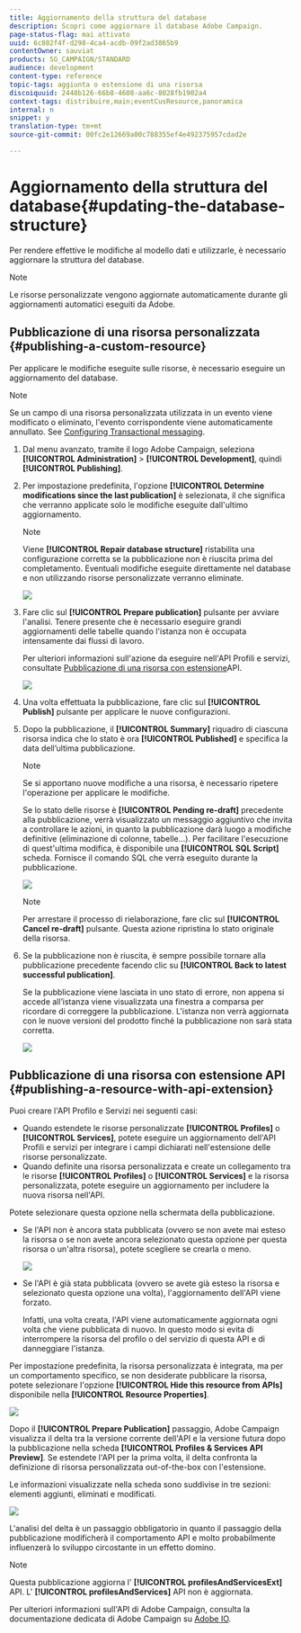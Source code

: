 ```yaml
---
title: Aggiornamento della struttura del database
description: Scopri come aggiornare il database Adobe Campaign.
page-status-flag: mai attivato
uuid: 6c802f4f-d298-4ca4-acdb-09f2ad3865b9
contentOwner: sauviat
products: SG_CAMPAIGN/STANDARD
audience: development
content-type: reference
topic-tags: aggiunta o estensione di una risorsa
discoiquuid: 2448b126-66b8-4608-aa6c-8028fb1902a4
context-tags: distribuire,main;eventCusResource,panoramica
internal: n
snippet: y
translation-type: tm+mt
source-git-commit: 00fc2e12669a00c788355ef4e492375957cdad2e

---
```



# Aggiornamento della struttura del database{#updating-the-database-structure}

Per rendere effettive le modifiche al modello dati e utilizzarle, è necessario aggiornare la struttura del database.

>[!NOTE]
>
>Le risorse personalizzate vengono aggiornate automaticamente durante gli aggiornamenti automatici eseguiti da Adobe.

## Pubblicazione di una risorsa personalizzata {#publishing-a-custom-resource}

Per applicare le modifiche eseguite sulle risorse, è necessario eseguire un aggiornamento del database.

>[!NOTE]
>
>Se un campo di una risorsa personalizzata utilizzata in un evento viene modificato o eliminato, l'evento corrispondente viene automaticamente annullato. See [Configuring Transactional messaging](../../administration/using/configuring-transactional-messaging.md).

1. Dal menu avanzato, tramite il logo Adobe Campaign, seleziona **[!UICONTROL Administration]** &gt; **[!UICONTROL Development]**, quindi **[!UICONTROL Publishing]**.
1. Per impostazione predefinita, l'opzione **[!UICONTROL Determine modifications since the last publication]** è selezionata, il che significa che verranno applicate solo le modifiche eseguite dall'ultimo aggiornamento.

   >[!NOTE]
   >
   >Viene **[!UICONTROL Repair database structure]** ristabilita una configurazione corretta se la pubblicazione non è riuscita prima del completamento. Eventuali modifiche eseguite direttamente nel database e non utilizzando risorse personalizzate verranno eliminate.

   ![](assets/schema_extension_12.png)

1. Fare clic sul **[!UICONTROL Prepare publication]** pulsante per avviare l'analisi. Tenere presente che è necessario eseguire grandi aggiornamenti delle tabelle quando l'istanza non è occupata intensamente dai flussi di lavoro.

   Per ulteriori informazioni sull'azione da eseguire nell'API Profili e servizi, consultate [Pubblicazione di una risorsa con estensione](#publishing-a-resource-with-api-extension)API.

   ![](assets/schema_extension_13.png)

1. Una volta effettuata la pubblicazione, fare clic sul **[!UICONTROL Publish]** pulsante per applicare le nuove configurazioni.
1. Dopo la pubblicazione, il **[!UICONTROL Summary]** riquadro di ciascuna risorsa indica che lo stato è ora **[!UICONTROL Published]** e specifica la data dell’ultima pubblicazione.

   >[!NOTE]
   >
   >Se si apportano nuove modifiche a una risorsa, è necessario ripetere l'operazione per applicare le modifiche.

   Se lo stato delle risorse è **[!UICONTROL Pending re-draft]** precedente alla pubblicazione, verrà visualizzato un messaggio aggiuntivo che invita a controllare le azioni, in quanto la pubblicazione darà luogo a modifiche definitive (eliminazione di colonne, tabelle...). Per facilitare l'esecuzione di quest'ultima modifica, è disponibile una **[!UICONTROL SQL Script]** scheda. Fornisce il comando SQL che verrà eseguito durante la pubblicazione.

   ![](assets/schema_extension_scriptsql.png)

   >[!NOTE]
   >
   >Per arrestare il processo di rielaborazione, fare clic sul **[!UICONTROL Cancel re-draft]** pulsante. Questa azione ripristina lo stato originale della risorsa.

1. Se la pubblicazione non è riuscita, è sempre possibile tornare alla pubblicazione precedente facendo clic su **[!UICONTROL Back to latest successful publication]**.

   Se la pubblicazione viene lasciata in uno stato di errore, non appena si accede all’istanza viene visualizzata una finestra a comparsa per ricordare di correggere la pubblicazione. L'istanza non verrà aggiornata con le nuove versioni del prodotto finché la pubblicazione non sarà stata corretta.

   ![](assets/schema_extension_31.png)

## Pubblicazione di una risorsa con estensione API {#publishing-a-resource-with-api-extension}

Puoi creare l'API Profilo e Servizi nei seguenti casi:

* Quando estendete le risorse personalizzate **[!UICONTROL Profiles]** o **[!UICONTROL Services]**, potete eseguire un aggiornamento dell'API Profili e servizi per integrare i campi dichiarati nell'estensione delle risorse personalizzate.
* Quando definite una risorsa personalizzata e create un collegamento tra le risorse **[!UICONTROL Profiles]** o **[!UICONTROL Services]** e la risorsa personalizzata, potete eseguire un aggiornamento per includere la nuova risorsa nell'API.

Potete selezionare questa opzione nella schermata della pubblicazione.

* Se l'API non è ancora stata pubblicata (ovvero se non avete mai esteso la risorsa o se non avete ancora selezionato questa opzione per questa risorsa o un'altra risorsa), potete scegliere se crearla o meno.

   ![](assets/create-profile-and-services-api.png)

* Se l'API è già stata pubblicata (ovvero se avete già esteso la risorsa e selezionato questa opzione una volta), l'aggiornamento dell'API viene forzato.

   Infatti, una volta creata, l'API viene automaticamente aggiornata ogni volta che viene pubblicata di nuovo. In questo modo si evita di interrompere la risorsa del profilo o del servizio di questa API e di danneggiare l'istanza.

Per impostazione predefinita, la risorsa personalizzata è integrata, ma per un comportamento specifico, se non desiderate pubblicare la risorsa, potete selezionare l'opzione **[!UICONTROL Hide this resource from APIs]** disponibile nella **[!UICONTROL Resource Properties]**.

![](assets/removefromextoption.png)

Dopo il **[!UICONTROL Prepare Publication]** passaggio, Adobe Campaign visualizza il delta tra la versione corrente dell'API e la versione futura dopo la pubblicazione nella scheda **[!UICONTROL Profiles & Services API Preview]**. Se estendete l'API per la prima volta, il delta confronta la definizione di risorsa personalizzata out-of-the-box con l'estensione.

Le informazioni visualizzate nella scheda sono suddivise in tre sezioni: elementi aggiunti, eliminati e modificati.

![](assets/extendpandsapi_diff.png)

L'analisi del delta è un passaggio obbligatorio in quanto il passaggio della pubblicazione modificherà il comportamento API e molto probabilmente influenzerà lo sviluppo circostante in un effetto domino.

>[!NOTE]
>
>Questa pubblicazione aggiorna l' **[!UICONTROL profilesAndServicesExt]** API. L' **[!UICONTROL profilesAndServices]** API non è aggiornata.

Per ulteriori informazioni sull'API di Adobe Campaign, consulta la documentazione dedicata di Adobe Campaign su [Adobe IO](https://docs.campaign.adobe.com/doc/standard/en/adobeio.html).
